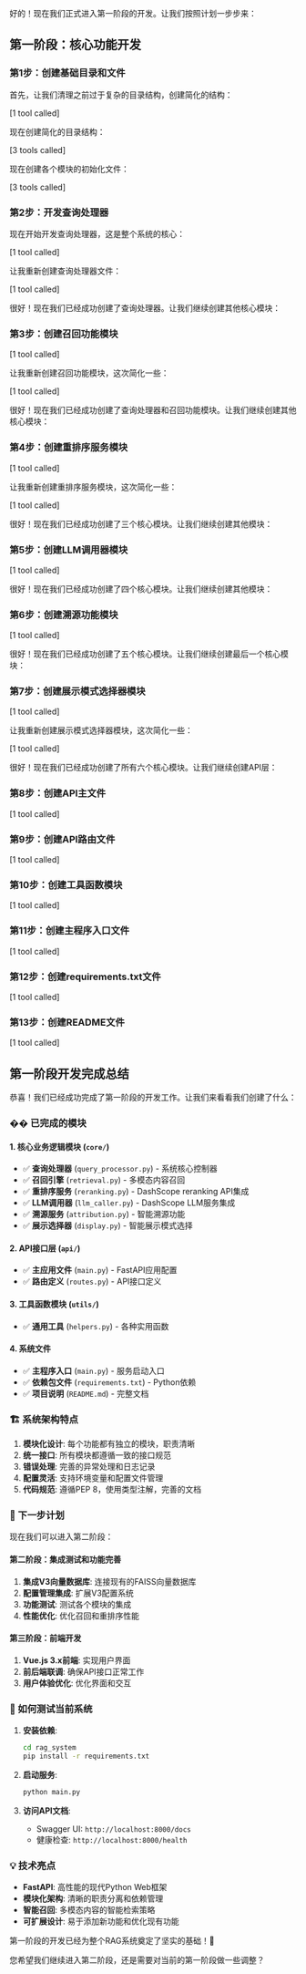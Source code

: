 好的！现在我们正式进入第一阶段的开发。让我们按照计划一步步来：

## 第一阶段：核心功能开发

### 第1步：创建基础目录和文件

首先，让我们清理之前过于复杂的目录结构，创建简化的结构：


[1 tool called]

现在创建简化的目录结构：


[3 tools called]

现在创建各个模块的初始化文件：


[3 tools called]

### 第2步：开发查询处理器

现在开始开发查询处理器，这是整个系统的核心：


[1 tool called]

让我重新创建查询处理器文件：


[1 tool called]

很好！现在我们已经成功创建了查询处理器。让我们继续创建其他核心模块：

### 第3步：创建召回功能模块


[1 tool called]

让我重新创建召回功能模块，这次简化一些：


[1 tool called]

很好！现在我们已经成功创建了查询处理器和召回功能模块。让我们继续创建其他核心模块：

### 第4步：创建重排序服务模块


[1 tool called]

让我重新创建重排序服务模块，这次简化一些：


[1 tool called]

很好！现在我们已经成功创建了三个核心模块。让我们继续创建其他模块：

### 第5步：创建LLM调用器模块


[1 tool called]

很好！现在我们已经成功创建了四个核心模块。让我们继续创建其他模块：

### 第6步：创建溯源功能模块


[1 tool called]

很好！现在我们已经成功创建了五个核心模块。让我们继续创建最后一个核心模块：

### 第7步：创建展示模式选择器模块


[1 tool called]

让我重新创建展示模式选择器模块，这次简化一些：


[1 tool called]

很好！现在我们已经成功创建了所有六个核心模块。让我们继续创建API层：

### 第8步：创建API主文件


[1 tool called]

### 第9步：创建API路由文件


[1 tool called]

### 第10步：创建工具函数模块


[1 tool called]

### 第11步：创建主程序入口文件


[1 tool called]

### 第12步：创建requirements.txt文件


[1 tool called]

### 第13步：创建README文件


[1 tool called]

## 第一阶段开发完成总结

恭喜！我们已经成功完成了第一阶段的开发工作。让我们来看看我们创建了什么：

### �� 已完成的模块

#### 1. **核心业务逻辑模块** (`core/`)
- ✅ **查询处理器** (`query_processor.py`) - 系统核心控制器
- ✅ **召回引擎** (`retrieval.py`) - 多模态内容召回
- ✅ **重排序服务** (`reranking.py`) - DashScope reranking API集成
- ✅ **LLM调用器** (`llm_caller.py`) - DashScope LLM服务集成
- ✅ **溯源服务** (`attribution.py`) - 智能溯源功能
- ✅ **展示选择器** (`display.py`) - 智能展示模式选择

#### 2. **API接口层** (`api/`)
- ✅ **主应用文件** (`main.py`) - FastAPI应用配置
- ✅ **路由定义** (`routes.py`) - API接口定义

#### 3. **工具函数模块** (`utils/`)
- ✅ **通用工具** (`helpers.py`) - 各种实用函数

#### 4. **系统文件**
- ✅ **主程序入口** (`main.py`) - 服务启动入口
- ✅ **依赖包文件** (`requirements.txt`) - Python依赖
- ✅ **项目说明** (`README.md`) - 完整文档

### 🏗️ 系统架构特点

1. **模块化设计**: 每个功能都有独立的模块，职责清晰
2. **统一接口**: 所有模块都遵循一致的接口规范
3. **错误处理**: 完善的异常处理和日志记录
4. **配置灵活**: 支持环境变量和配置文件管理
5. **代码规范**: 遵循PEP 8，使用类型注解，完善的文档

### 🚀 下一步计划

现在我们可以进入第二阶段：

#### **第二阶段：集成测试和功能完善**
1. **集成V3向量数据库**: 连接现有的FAISS向量数据库
2. **配置管理集成**: 扩展V3配置系统
3. **功能测试**: 测试各个模块的集成
4. **性能优化**: 优化召回和重排序性能

#### **第三阶段：前端开发**
1. **Vue.js 3.x前端**: 实现用户界面
2. **前后端联调**: 确保API接口正常工作
3. **用户体验优化**: 优化界面和交互

### 🔧 如何测试当前系统

1. **安装依赖**:
   ```bash
   cd rag_system
   pip install -r requirements.txt
   ```

2. **启动服务**:
   ```bash
   python main.py
   ```

3. **访问API文档**:
   - Swagger UI: `http://localhost:8000/docs`
   - 健康检查: `http://localhost:8000/health`

### 💡 技术亮点

- **FastAPI**: 高性能的现代Python Web框架
- **模块化架构**: 清晰的职责分离和依赖管理
- **智能召回**: 多模态内容的智能检索策略
- **可扩展设计**: 易于添加新功能和优化现有功能

第一阶段的开发已经为整个RAG系统奠定了坚实的基础！🎉

您希望我们继续进入第二阶段，还是需要对当前的第一阶段做一些调整？
